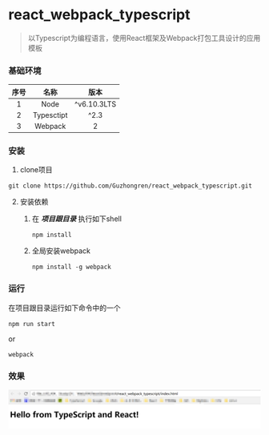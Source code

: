 # react_webpack_typescript
> 以Typescript为编程语言，使用React框架及Webpack打包工具设计的应用模板

### 基础环境
| 序号     | 名称     | 版本        |
| :------:  |:------: | :---------:|
|1          |Node      | ^v6.10.3LTS|
|2          |Typesctipt|^2.3        |           
|3          |Webpack   |2           |

### 安装

1. clone项目
```shell
git clone https://github.com/Guzhongren/react_webpack_typescript.git
```
2. 安装依赖

    1. 在 ***项目跟目录*** 执行如下shell
        ``` shell
        npm install
        ```
    2. 全局安装webpack
        ```shell
        npm install -g webpack
        ```        
### 运行
在项目跟目录运行如下命令中的一个
```shell
npm run start
```
or
```shell
webpack
```
### 效果
![React+ Webpack+ Typescript](./gitImgs/react_webpack_typescript.png)